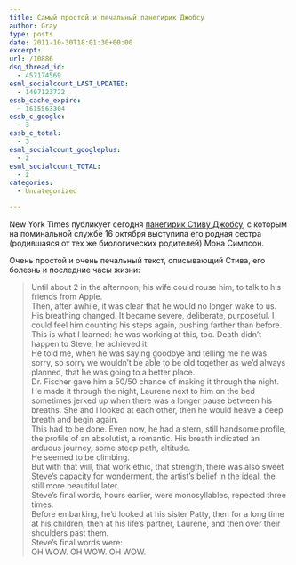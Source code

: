 ```yaml
---
title: Самый простой и печальный панегирик Джобсу
author: Gray
type: posts
date: 2011-10-30T18:01:30+00:00
excerpt:
url: /10886
dsq_thread_id:
  - 457174569
esml_socialcount_LAST_UPDATED:
  - 1497123722
essb_cache_expire:
  - 1615563304
essb_c_google:
  - 3
essb_c_total:
  - 3
esml_socialcount_googleplus:
  - 2
esml_socialcount_TOTAL:
  - 2
categories:
  - Uncategorized

---
```








New York Times публикует сегодня [панегирик Стиву Джобсу][1], с которым на поминальной службе 16 октября выступила его родная сестра (родившаяся от тех же биологических родителей) Мона Симпсон.

Очень простой и очень печальный текст, описывающий Стива, его болезнь и последние часы жизни:

> Until about 2 in the afternoon, his wife could rouse him, to talk to his friends from Apple.  
> Then, after awhile, it was clear that he would no longer wake to us.  
> His breathing changed. It became severe, deliberate, purposeful. I could feel him counting his steps again, pushing farther than before.  
> This is what I learned: he was working at this, too. Death didn’t happen to Steve, he achieved it.  
> He told me, when he was saying goodbye and telling me he was sorry, so sorry we wouldn’t be able to be old together as we’d always planned, that he was going to a better place.  
> Dr. Fischer gave him a 50/50 chance of making it through the night.  
> He made it through the night, Laurene next to him on the bed sometimes jerked up when there was a longer pause between his breaths. She and I looked at each other, then he would heave a deep breath and begin again.  
> This had to be done. Even now, he had a stern, still handsome profile, the profile of an absolutist, a romantic. His breath indicated an arduous journey, some steep path, altitude.  
> He seemed to be climbing.  
> But with that will, that work ethic, that strength, there was also sweet Steve’s capacity for wonderment, the artist’s belief in the ideal, the still more beautiful later.  
> Steve’s final words, hours earlier, were monosyllables, repeated three times.  
> Before embarking, he’d looked at his sister Patty, then for a long time at his children, then at his life’s partner, Laurene, and then over their shoulders past them.  
> Steve’s final words were:  
> OH WOW. OH WOW. OH WOW.

 [1]: http://www.nytimes.com/2011/10/30/opinion/mona-simpsons-eulogy-for-steve-jobs.html